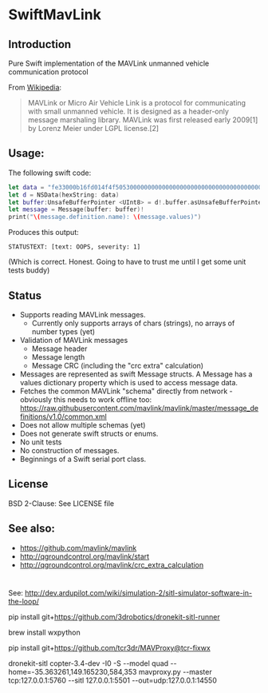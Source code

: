 # SwiftMavLink

## Introduction

Pure Swift implementation of the MAVLink unmanned vehicle communication protocol

From [Wikipedia](https://en.wikipedia.org/wiki/MAVLink):

> MAVLink or Micro Air Vehicle Link is a protocol for communicating with small unmanned vehicle. It is designed as a header-only message marshaling library. MAVLink was first released early 2009[1] by Lorenz Meier under LGPL license.[2]

## Usage:

The following swift code:

```swift
let data = "fe33000b16fd014f4f505300000000000000000000000000000000000000000000000000000000000000000000000000000000000000000000b32f"
let d = NSData(hexString: data)
let buffer:UnsafeBufferPointer <UInt8> = d!.buffer.asUnsafeBufferPointer()
let message = Message(buffer: buffer)!
print("\(message.definition.name): \(message.values)")
```
Produces this output:

`STATUSTEXT: [text: OOPS, severity: 1]`

(Which is correct. Honest. Going to have to trust me until I get some unit tests buddy)

## Status

* Supports reading MAVLink messages.
  * Currently only supports arrays of chars (strings), no arrays of number types (yet)
* Validation of MAVLink messages
  * Message header
  * Message length
  * Message CRC (including the "crc extra" calculation)
* Messages are represented as swift Message structs. A Message has a values dictionary property which is used to access message data.
* Fetches the common MAVLink "schema" directly from network - obviously this needs to work offline too: https://raw.githubusercontent.com/mavlink/mavlink/master/message_definitions/v1.0/common.xml
* Does not allow multiple schemas (yet)
* Does not generate swift structs or enums.
* No unit tests
* No construction of messages.
* Beginnings of a Swift serial port class.

## License

BSD 2-Clause: See LICENSE file

## See also:

* https://github.com/mavlink/mavlink
* http://qgroundcontrol.org/mavlink/start
* http://qgroundcontrol.org/mavlink/crc_extra_calculation

#

See: http://dev.ardupilot.com/wiki/simulation-2/sitl-simulator-software-in-the-loop/

pip install git+https://github.com/3drobotics/dronekit-sitl-runner

brew install wxpython

pip install git+https://github.com/tcr3dr/MAVProxy@tcr-fixwx

dronekit-sitl copter-3.4-dev -I0 -S --model quad --home=-35.363261,149.165230,584,353
mavproxy.py --master tcp:127.0.0.1:5760 --sitl 127.0.0.1:5501 --out=udp:127.0.0.1:14550
